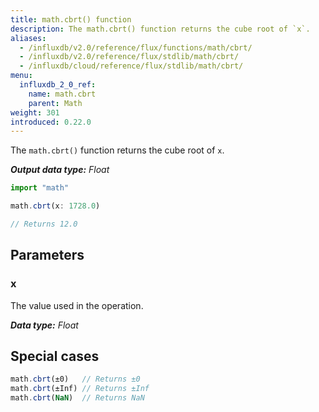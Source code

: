 ```yaml
---
title: math.cbrt() function
description: The math.cbrt() function returns the cube root of `x`.
aliases:
  - /influxdb/v2.0/reference/flux/functions/math/cbrt/
  - /influxdb/v2.0/reference/flux/stdlib/math/cbrt/
  - /influxdb/cloud/reference/flux/stdlib/math/cbrt/
menu:
  influxdb_2_0_ref:
    name: math.cbrt
    parent: Math
weight: 301
introduced: 0.22.0
---
```


The `math.cbrt()` function returns the cube root of `x`.

_**Output data type:** Float_

```js
import "math"

math.cbrt(x: 1728.0)

// Returns 12.0
```

## Parameters

### x
The value used in the operation.

_**Data type:** Float_

## Special cases
```js
math.cbrt(±0)   // Returns ±0
math.cbrt(±Inf) // Returns ±Inf
math.cbrt(NaN)  // Returns NaN
```
